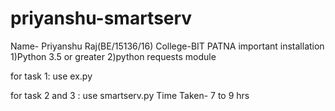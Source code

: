# priyanshu-smartserv
Name- Priyanshu Raj(BE/15136/16)
College-BIT PATNA
important installation
1)Python 3.5 or greater
2)python requests module

for task 1:
  use ex.py 
 
for task 2 and 3 :
  use smartserv.py
Time Taken- 7 to 9 hrs
